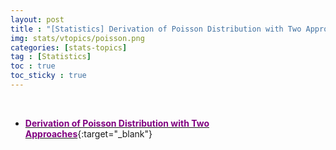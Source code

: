 ```yaml
---
layout: post
title : "[Statistics] Derivation of Poisson Distribution with Two Approaches"
img: stats/vtopics/poisson.png
categories: [stats-topics] 
tag : [Statistics]
toc : true
toc_sticky : true
---
```


<br>

- [<span style="color:purple">**Derivation of Poisson Distribution with Two Approaches**</span>](https://drive.google.com/file/d/1b1Ebr1Aq0o1JgtjmWk7NINuDZgNQw4N4/view?usp=share_link){:target="_blank"}



